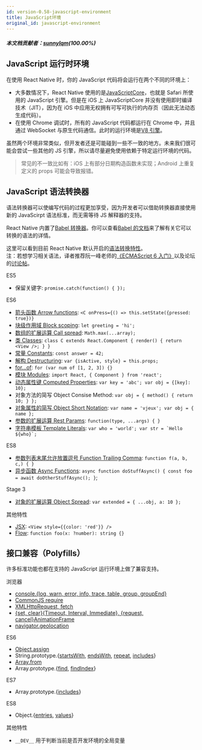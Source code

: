 ```yaml
---
id: version-0.58-javascript-environment
title: JavaScript环境
original_id: javascript-environment
---
```


##### 本文档贡献者：[sunnylqm](https://github.com/search?q=sunnylqm%40qq.com+in%3Aemail&type=Users)(100.00%)

## JavaScript 运行时环境

在使用 React Native 时，你的 JavaScript 代码将会运行在两个不同的环境上：

- 大多数情况下，React Native 使用的是[JavaScriptCore](http://trac.webkit.org/wiki/JavaScriptCore)，也就是 Safari 所使用的 JavaScript 引擎。但是在 iOS 上 JavaScriptCore 并没有使用即时编译技术（JIT），因为在 iOS 中应用无权拥有可写可执行的内存页（因此无法动态生成代码）。
- 在使用 Chrome 调试时，所有的 JavaScript 代码都运行在 Chrome 中，并且通过 WebSocket 与原生代码通信。此时的运行环境是[V8 引擎](https://code.google.com/p/v8/)。

虽然两个环境非常类似，但开发者还是可能碰到一些不一致的地方。未来我们很可能会尝试一些其他的 JS 引擎，所以请尽量避免使用依赖于特定运行环境的代码。

> 常见的不一致比如有：iOS 上有部分日期构造函数未实现；Android 上重复定义的 props 可能会导致报错。

## JavaScript 语法转换器

语法转换器可以使编写代码的过程更加享受，因为开发者可以借助转换器直接使用新的 JavaScirpt 语法标准，而无需等待 JS 解释器的支持。

React Native 内置了[Babel 转换器](https://babeljs.io)。你可以查看[Babel 的文档](https://babeljs.io/docs/plugins/#transform-plugins)来了解有关它可以转换的语法的详情。

这里可以看到目前 React Native 默认开启的[语法转换特性](https://github.com/facebook/react-native/blob/master/babel-preset/configs/main.js#L16)。  
注：若想学习相关语法，译者推荐阮一峰老师的[《ECMAScript 6 入门》](http://es6.ruanyifeng.com/)以及论坛的[讨论帖](http://bbs.reactnative.cn/topic/15)。

ES5

- 保留关键字: `promise.catch(function() { });`

ES6

- [箭头函数 Arrow functions](http://babeljs.io/docs/learn-es2015/#arrows): `<C onPress={() => this.setState({pressed: true})}`
- [块级作用域 Block scoping](https://babeljs.io/docs/learn-es2015/#let-const): `let greeting = 'hi';`
- [数组的扩展运算 Call spread](http://babeljs.io/docs/learn-es2015/#default-rest-spread): `Math.max(...array);`
- [类 Classes](http://babeljs.io/docs/learn-es2015/#classes): `class C extends React.Component { render() { return <View />; } }`
- [常量 Constants](https://babeljs.io/docs/learn-es2015/#let-const): `const answer = 42;`
- [解构 Destructuring](http://babeljs.io/docs/learn-es2015/#destructuring): `var {isActive, style} = this.props;`
- [for...of](https://developer.mozilla.org/en-US/docs/Web/JavaScript/Reference/Statements/for...of): `for (var num of [1, 2, 3]) {}`
- [模块 Modules](http://babeljs.io/docs/learn-es2015/#modules): `import React, { Component } from 'react';`
- [动态属性键 Computed Properties](http://babeljs.io/docs/learn-es2015/#enhanced-object-literals): `var key = 'abc'; var obj = {[key]: 10};`
- 对象方法的简写 Object Consise Method: `var obj = { method() { return 10; } };`
- [对象属性的简写 Object Short Notation](http://babeljs.io/docs/learn-es2015/#enhanced-object-literals): `var name = 'vjeux'; var obj = { name };`
- [参数的扩展运算 Rest Params](https://github.com/sebmarkbage/ecmascript-rest-spread): `function(type, ...args) { }`
- [字符串模板 Template Literals](http://babeljs.io/docs/learn-es2015/#template-strings): `` var who = 'world'; var str = `Hello ${who}`; ``

ES8

- [参数列表末尾允许放置逗号 Function Trailing Comma](https://github.com/jeffmo/es-trailing-function-commas): `function f(a, b, c,) { }`
- [异步函数 Async Functions](https://github.com/tc39/ecmascript-asyncawait): `async function doStuffAsync() { const foo = await doOtherStuffAsync(); }`;

Stage 3

- [对象的扩展运算 Object Spread](https://github.com/sebmarkbage/ecmascript-rest-spread): `var extended = { ...obj, a: 10 };`

其他特性

- [JSX](https://reactjs.org/docs/jsx-in-depth.html): `<View style={{color: 'red'}} />`
- [Flow](http://flowtype.org/): `function foo(x: ?number): string {}`

## 接口兼容（Polyfills）

许多标准功能也都在支持的 JavaScript 运行环境上做了兼容支持。

浏览器

- [console.{log, warn, error, info, trace, table, group, groupEnd}](https://developer.chrome.com/devtools/docs/console-api)
- [CommonJS require](https://nodejs.org/docs/latest/api/modules.html)
- [XMLHttpRequest, fetch](network.md#content)
- [{set, clear}{Timeout, Interval, Immediate}, {request, cancel}AnimationFrame](timers.md#content)
- [navigator.geolocation](geolocation.md#content)

ES6

- [Object.assign](https://developer.mozilla.org/en-US/docs/Web/JavaScript/Reference/Global_Objects/Object/assign)
- String.prototype.{[startsWith](https://developer.mozilla.org/en-US/docs/Web/JavaScript/Reference/Global_Objects/String/startsWith), [endsWith](https://developer.mozilla.org/en-US/docs/Web/JavaScript/Reference/Global_Objects/String/endsWith), [repeat](https://developer.mozilla.org/en-US/docs/Web/JavaScript/Reference/Global_Objects/String/repeat), [includes](https://developer.mozilla.org/en-US/docs/Web/JavaScript/Reference/Global_Objects/String/includes)}
- [Array.from](https://developer.mozilla.org/en-US/docs/Web/JavaScript/Reference/Global_Objects/Array/from)
- Array.prototype.{[find](https://developer.mozilla.org/en-US/docs/Web/JavaScript/Reference/Global_Objects/Array/find), [findIndex](https://developer.mozilla.org/en-US/docs/Web/JavaScript/Reference/Global_Objects/Array/findIndex)}

ES7

- Array.prototype.{[includes](https://developer.mozilla.org/en-US/docs/Web/JavaScript/Reference/Global_Objects/Array/includes)}

ES8

- Object.{[entries](https://developer.mozilla.org/en-US/docs/Web/JavaScript/Reference/Global_Objects/Object/entries), [values](https://developer.mozilla.org/en-US/docs/Web/JavaScript/Reference/Global_Objects/Object/values)}

其他特性

- `__DEV__` 用于判断当前是否开发环境的全局变量
